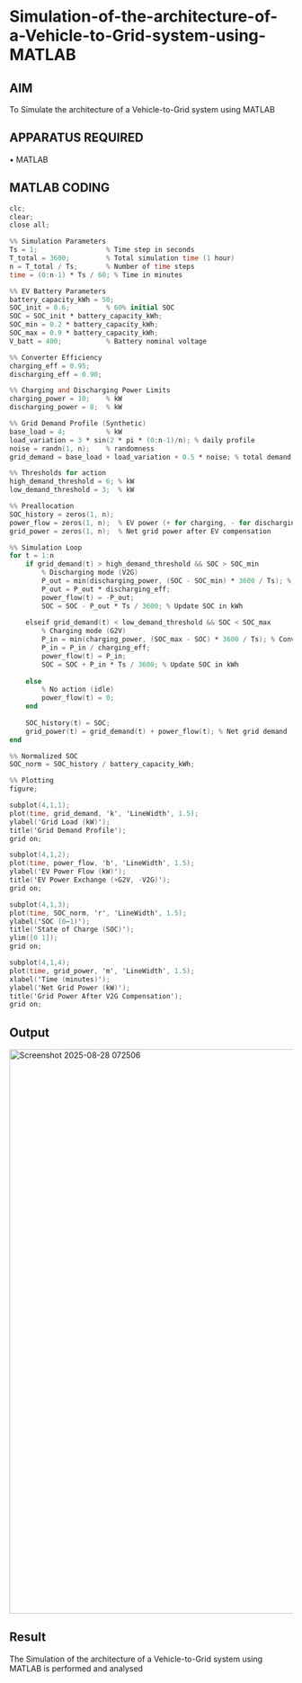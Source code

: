 # Simulation-of-the-architecture-of-a-Vehicle-to-Grid-system-using-MATLAB
## AIM
To Simulate the architecture of a Vehicle-to-Grid system using MATLAB 

## APPARATUS REQUIRED
•	MATLAB

## MATLAB CODING
``` verilog
clc;
clear;
close all;

%% Simulation Parameters
Ts = 1;                 % Time step in seconds
T_total = 3600;         % Total simulation time (1 hour)
n = T_total / Ts;       % Number of time steps
time = (0:n-1) * Ts / 60; % Time in minutes

%% EV Battery Parameters
battery_capacity_kWh = 50;
SOC_init = 0.6;         % 60% initial SOC
SOC = SOC_init * battery_capacity_kWh;
SOC_min = 0.2 * battery_capacity_kWh;
SOC_max = 0.9 * battery_capacity_kWh;
V_batt = 400;           % Battery nominal voltage

%% Converter Efficiency
charging_eff = 0.95;
discharging_eff = 0.90;

%% Charging and Discharging Power Limits
charging_power = 10;    % kW
discharging_power = 8;  % kW

%% Grid Demand Profile (Synthetic)
base_load = 4;          % kW
load_variation = 3 * sin(2 * pi * (0:n-1)/n); % daily profile
noise = randn(1, n);    % randomness
grid_demand = base_load + load_variation + 0.5 * noise; % total demand

%% Thresholds for action
high_demand_threshold = 6; % kW
low_demand_threshold = 3;  % kW

%% Preallocation
SOC_history = zeros(1, n);
power_flow = zeros(1, n);  % EV power (+ for charging, - for discharging)
grid_power = zeros(1, n);  % Net grid power after EV compensation

%% Simulation Loop
for t = 1:n
    if grid_demand(t) > high_demand_threshold && SOC > SOC_min
        % Discharging mode (V2G)
        P_out = min(discharging_power, (SOC - SOC_min) * 3600 / Ts); % Convert SOC capacity to instantaneous power
        P_out = P_out * discharging_eff;
        power_flow(t) = -P_out;
        SOC = SOC - P_out * Ts / 3600; % Update SOC in kWh
    
    elseif grid_demand(t) < low_demand_threshold && SOC < SOC_max
        % Charging mode (G2V)
        P_in = min(charging_power, (SOC_max - SOC) * 3600 / Ts); % Convert SOC capacity to instantaneous power
        P_in = P_in / charging_eff;
        power_flow(t) = P_in;
        SOC = SOC + P_in * Ts / 3600; % Update SOC in kWh
    
    else
        % No action (idle)
        power_flow(t) = 0;
    end
    
    SOC_history(t) = SOC;
    grid_power(t) = grid_demand(t) + power_flow(t); % Net grid demand
end

%% Normalized SOC
SOC_norm = SOC_history / battery_capacity_kWh;

%% Plotting
figure;

subplot(4,1,1);
plot(time, grid_demand, 'k', 'LineWidth', 1.5);
ylabel('Grid Load (kW)');
title('Grid Demand Profile');
grid on;

subplot(4,1,2);
plot(time, power_flow, 'b', 'LineWidth', 1.5);
ylabel('EV Power Flow (kW)');
title('EV Power Exchange (+G2V, -V2G)');
grid on;

subplot(4,1,3);
plot(time, SOC_norm, 'r', 'LineWidth', 1.5);
ylabel('SOC (0–1)');
title('State of Charge (SOC)');
ylim([0 1]);
grid on;

subplot(4,1,4);
plot(time, grid_power, 'm', 'LineWidth', 1.5);
xlabel('Time (minutes)');
ylabel('Net Grid Power (kW)');
title('Grid Power After V2G Compensation');
grid on;
```
## Output
<img width="1919" height="1004" alt="Screenshot 2025-08-28 072506" src="https://github.com/user-attachments/assets/cef7fe6e-e0ec-481e-90a5-fa7b86a5cfc9" />

## Result
The Simulation of the architecture of a Vehicle-to-Grid system using MATLAB is performed and analysed
